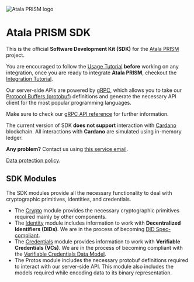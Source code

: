 ![Atala PRISM logo](assets/media/atala-prism-logo-suite.svg)
# Atala PRISM SDK
This is the official **Software Development Kit (SDK)** for the [Atala PRISM](https://atalaprism.io/) project.

You are encouraged to follow the [Usage Tutorial](wiki/usage-tutorial) **before** working on any integration, once you are ready to integrate **Atala PRISM**, checkout the [Integration Tutorial](wiki/integration-tutorial).

Our server-side APIs are powered by [gRPC](https://grpc.io), which allows you to take our [Protocol Buffers (protobuf)](https://developers.google.com/protocol-buffers/) definitions and generate the necessary API client for the most popular programming languages.

Make sure to check our [gRPC API reference](wiki/grpc/grpc-api) for further information.

The current version of SDK **does not support** interaction with [Cardano](https://cardano.org/) blockchain. All interactions with **Cardano** are simulated using in-memory ledger.

**Any problem?** Contact us using [this service email](mailto:atala-prism-support@iohk.io).

[Data protection policy](https://static.iohk.io/gdpr/IOHK-Data-Protection-GDPR-Policy.pdf).

## SDK Modules
The SDK modules provide all the necessary functionality to deal with cryptographic primitives, identities, and credentials.

* The [Crypto](wiki/modules/crypto) module provides the necessary cryptographic primitives required mainly by other components.
* The [Identity](wiki/modules/identity) module includes information to work with **Decentralized Identifiers (DIDs)**. We are in the process of becoming [DID Spec-compliant](https://w3c-ccg.github.io/did-spec/).
* The [Credentials](wiki/modules/credentials) module provides information to work with **Verifiable Credentials (VCs)**. We are in the process of becoming compliant with the [Verifiable Credentials Data Model](https://w3c.github.io/vc-data-model/).
* The Protos module includes the necessary protobuf definitions required to interact with our server-side API. This module also includes the models required while encoding data to its binary representation.
